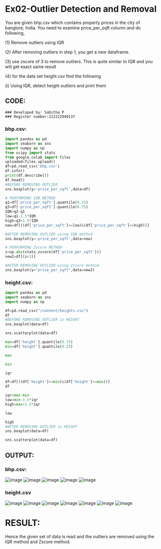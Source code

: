# Ex02-Outlier Detection and Removal
You are given bhp.csv which contains property prices in the city of banglore, India. You need to examine price_per_sqft column and do following,

(1) Remove outliers using IQR

(2) After removing outliers in step 1, you get a new dataframe.

(3) use zscore of 3 to remove outliers. This is quite similar to IQR and you will get exact same result

(4) for the data set height.csv find the following

(i) Using IQR, detect height outliers and print them

## CODE:

```
### Developed by: Sabitha P
### Register number:212222040137
```
### bhp.csv:
```python
import pandas as pd
import seaborn as sns
import numpy as np
from scipy import stats
from google.colab import files
uploaded=files.upload()
df=pd.read_csv('bhp.csv')
df.info()
print(df.describe())
df.head()
#BEFORE REMOVING OUTLIER
sns.boxplot(y='price_per_sqft',data=df)

# PERFORMING IQR METHOD
q1=df['price_per_sqft'].quantile(0.25)
q3=df['price_per_sqft'].quantile(0.75)
IQR=q3-q1
low=q1-1.5*IQR
high=q3+1.5*IQR
new=df[((df['price_per_sqft']>=low)&(df['price_per_sqft']<=high))]

#AFTER REMOVING OUTLIER using IQR method
sns.boxplot(y='price_per_sqft',data=new)

# PERFORMING Zscore METHOD
z=np.abs(stats.zscore(df['price_per_sqft']))
new2=df[(z<3)]

#AFTER REMOVING OUTLIER using Zscore method
sns.boxplot(y="price_per_sqft",data=new2)
```
### height.csv:
```python
import pandas as pd
import seaborn as sns
import numpy as np

df=pd.read_csv("/content/heights.csv")
df
#BEFORE REMOVING OUTLIER in HEIGHT
sns.boxplot(data=df)

sns.scatterplot(data=df)

max=df['height'].quantile(0.75)
min=df['height'].quantile(0.25)

max

min

iqr

df=df[((df['height']>=min)&(df['height']<=max))]
df

iqr=max-min
low=min-1.5*iqr
high=max+1.5*iqr

low

high
#AFTER REMOVING OUTLIER in HEIGHT
sns.boxplot(data=df)

sns.scatterplot(data=df)
```

## OUTPUT:
### bhp.csv:
![image](https://github.com/sabithapaulraj/ODD2023---Datascience---Ex-02/assets/118343379/6684ba43-7640-4bcc-b847-ecd1efd89a91)
![image](https://github.com/sabithapaulraj/ODD2023---Datascience---Ex-02/assets/118343379/0cb19485-2662-431a-b896-7c0e74e180ee)
![image](https://github.com/sabithapaulraj/ODD2023---Datascience---Ex-02/assets/118343379/3a9ab1fb-60ed-4166-83a5-62e8bdd3c8a6)
![image](https://github.com/sabithapaulraj/ODD2023---Datascience---Ex-02/assets/118343379/77d0fe42-0318-4895-b2c9-914a7ed2f63d)
![image](https://github.com/sabithapaulraj/ODD2023---Datascience---Ex-02/assets/118343379/f9011279-0cc6-48a4-8602-23309f5819e4)

### height.csv
![image](https://github.com/sabithapaulraj/ODD2023---Datascience---Ex-02/assets/118343379/280eb03a-3b59-48bf-88ca-a86d0cbfffab)
![image](https://github.com/sabithapaulraj/ODD2023---Datascience---Ex-02/assets/118343379/0ee4078a-2fce-4f73-83c8-83c371b28664)
![image](https://github.com/sabithapaulraj/ODD2023---Datascience---Ex-02/assets/118343379/08c2ffca-b1f8-4689-bcc2-641149a4cb5d)
![image](https://github.com/sabithapaulraj/ODD2023---Datascience---Ex-02/assets/118343379/8b61ae05-285f-4679-912f-b24bb857badc)
![image](https://github.com/sabithapaulraj/ODD2023---Datascience---Ex-02/assets/118343379/4c8bb0d8-4c83-42c8-9f86-68b27fa1a8d8)
![image](https://github.com/sabithapaulraj/ODD2023---Datascience---Ex-02/assets/118343379/da0fd93a-bc44-4d2a-a209-8ab0b9d7e003)
![image](https://github.com/sabithapaulraj/ODD2023---Datascience---Ex-02/assets/118343379/10d0cf03-28af-452f-a14a-00143cded75f)

# RESULT:
Hence the given set of data is read and the outliers are removed using the IQR method and Zscore method.
